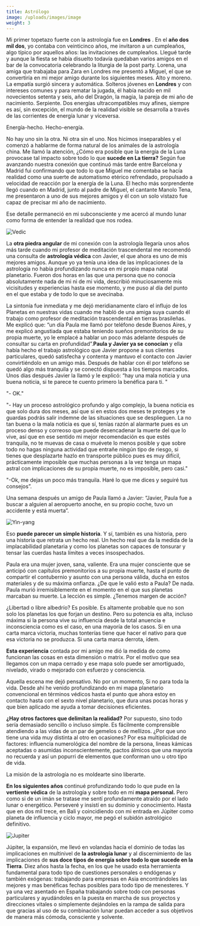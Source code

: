 ```yaml
---
title: Astrólogo
image: /uploads/images/image
weight: 3
---
```


Mi primer topetazo fuerte con la astrología fue en **Londres** . En el **año dos mil dos**, yo contaba con veinticinco años, me invitaron a un cumpleaños, algo típico por aquellos
años: las invitaciones de cumpleaños. Llegué tarde y aunque la fiesta se había disuelto todavía quedaban varios amigos en el bar de la convocatoria celebrando la liturgia de la
post party. Lorena, una amiga que trabajaba para Zara en Londres me presentó a Miguel, el que se convertiría en mi mejor amigo durante los siguientes meses. Alto y moreno. La
empatía surgió sincera y automática. Solteros jóvenes en **Londres** y con intereses comunes y para rematar la jugada, él había nacido en mil novecientos setenta y seis, año del
Dragón, la magia, la pareja de mi año de nacimiento. Serpiente. Dos energías ultracompatibles muy afines, siempre es así, sin excepción, el mundo de la realidad visible se
desarrolla a través de las corrientes de energía lunar y viceversa. 

Energía-hecho. Hecho-energía.

No hay uno sin la otra. Ni otra sin el uno. Nos hicimos inseparables y el comenzó a hablarme de forma natural de los animales de la astrología china. Me llamó la atención, ¿Cómo
era posible que la energía de la Luna provocase tal impacto sobre todo lo que **sucede en La tierra?** Según fue avanzando nuestra conexión que continuó más tarde entre Barcelona y
Madrid fui confirmando que todo lo que Miguel me comentaba se hacía realidad como una suerte de automatismo etérico refrendado, propulsado a velocidad de reacción por la energía de
la Luna. El hecho más sorprendente llegó cuando en Madrid, junto al padre de Miguel, el cantante Manolo Tena, me presentaron a uno de sus mejores amigos y él con un solo vistazo
fue capaz de precisar mi año de nacimiento.

Ese detalle permaneció en mi subconsciente y me acercó al mundo lunar como forma de entender la realidad que nos rodea. 

![Vedic](/uploads/img/bio/astrologo/vedic3@2x.png "Vedic")

La **otra piedra angular** de mi conexión con la astrología llegaría unos años más tarde cuando mi profesor de meditación trascendental me recomendó una consulta de **astrología
védica** con Javier, el que ahora es uno de mis mejores amigos. Aunque yo ya tenía una idea de las implicaciones de la astrología no había profundizando nunca en mi propio mapa
natal planetario. Fueron dos horas en las que una persona que no conocía absolutamente nada de mi ni de mi vida, describió minuciosamente mis vicisitudes y experiencias hasta ese
momento, y me puso al día del punto en el que estaba y de todo lo que se avecinaba.

La sintonía fue inmediata y me dejó meridianamente claro el influjo de los Planetas en nuestras vidas cuando me habló de una amiga suya cuando él trabajo como profesor de
meditación trascendental en tierras brasileñas. Me explicó que: “un día Paula me llamó por teléfono desde Buenos Aires, y me explicó angustiada que estaba teniendo sueños
premonitorios de su propia muerte, yo le emplacé a hablar un poco más adelante después de consultar su carta en profundidad”.**Paula y Javier ya se conocían** y ella había hecho el
trabajo astrológico que Javier propone a sus clientes particulares, quedó satisfecha y contenta y mantuvo el contacto con Javier convirtiéndolo en un amigo más. Después de hablar
con él por teléfono se quedó algo más tranquila y se conectó dispuesta a los tiempos marcados. 
Unos días después Javier la llamó y le explicó: “hay una mala noticia y una buena noticia, si te parece te cuento primero la benéfica para ti. "

"- OK."

"- Hay un proceso astrológico profundo y algo complejo, la buena noticia es que solo dura dos meses, así que si en estos dos meses te proteges y te guardas podrás salir indemne de
las situaciones que se desplieguen. La no tan buena o la mala noticia es que sí, tenías razón al alarmarte pues es un proceso denso y correoso que puede desencadenar la muerte del
que lo vive, así que en ese sentido mi mejor recomendación es que estés tranquila, no te muevas de casa o muévete lo menos posible y que sobre todo no hagas ninguna actividad que
entrañe ningún tipo de riesgo, si tienes que desplazarte hazlo en transporte público pues es muy difícil, prácticamente imposible que muchas personas a la vez tenga un mapa astral
con implicaciones de su propia muerte, no es imposible, pero casi."

"-Ok, me dejas un poco más tranquila. Haré lo que me dices y seguiré tus consejos”.

Una semana después un amigo de Paula llamó a Javier: “Javier, Paula fue a buscar a alguien al aeropuerto anoche, en su propio coche, tuvo un accidente y está muerta”.

![Yin-yang](/uploads/img/bio/astrologo/yin-yang.jpg "Yin-yang")


Eso **puede parecer un simple historia**. Y sí, también es una historia, pero una historia que retrata un hecho real. Un hecho real que da la medida de la implacabilidad planetaria
y como los planetas son capaces de tonsurar y tensar las cuerdas hasta límites a veces insospechados.

Paula era una mujer joven, sana, valiente. Era una mujer consciente que se anticipó con capítulos premonitorios a su propia muerte, hasta el punto de compartir el contubernio y
asunto con una persona válida, ducha en estos materiales y de su máxima onfianza. ¿De que le valió esto a Paula? De nada. Paula murió irremisiblemente en el momento en el que sus
planetas marcaban su muerte. La lección es simple. ¿Tenemos margen de acción?

¿Libertad o libre albedrío? Es posible. Es altamente probable que no son solo los planetas los que forjan un destino. Pero su potencia es alta, incluso máxima si la persona vive su
influencia desde la total anuencia e inconsciencia como es el caso, en una mayoría de los casos. Si en una carta marca victoria, muchas tonterías tiene que hacer el nativo para que
esa victoria no se produzca. Si una carta marca derrota, ídem. 

**Esta experiencia** contada por mi amigo me dió la medida de como funcionan las cosas en esta dimensión o matrix. Por el motivo que sea llegamos con un mapa cerrado y ese mapa
solo puede ser amortiguado, nivelado, virado o mejorado con esfuerzo y consciencia.

Aquella escena me dejó pensativo. No por un momento, Si no para toda la vida. Desde ahí he venido profundizando en mi mapa planetario convencional en términos védicos hasta el
punto que ahora estoy en contacto hasta con el sexto nivel planetario, que dura unas pocas horas y que bien aplicado me ayuda a tomar decisiones eficientes. 

**¿Hay otros factores que delimitan la realidad?** Por supuesto, sino todo sería demasiado sencillo o incluso simple. Es fácilmente comprensible atendiendo a las vidas de un par de gemelos o de mellizos. ¿Por que uno tiene una vida muy distinta al otro
en ocasiones? Por esa multiplicidad de factores: influencia numerológica del nombre de la persona, lineas kámicas aceptadas o asumidas inconscientemente, pactos álmicos que una
mayoría no recuerda y así un popurri de elementos que conforman uno u otro tipo de vida.

La misión de la astrología no es moldearte sino liberarte. 

**En los siguientes años** continué profundizando todo lo que pude en la **vertiente védica** de la astrología y sobre todo en mi **mapa personal.** Pero como si de un imán
se tratase me sentí profundamente atraído por el lado lunar o energético. Perseveré y insistí en su dominio y conocimiento. Hasta que en dos mil trece, en Bali y coincidiendo con
mi entrada en Júpiter como planeta de influencia y ciclo mayor, me pegó el subidón astrológico definitivo.

![Jupiter](/uploads/img/bio/formacion/jupiter.jpg "Jupiter")

Júpiter, la expansión, me llevó en volandas hacia el dominio de todas las implicaciones en multinivel de **la astrología lunar** y al discernimiento de las implicaciones de **sus
doce tipos de energía sobre todo lo que sucede en la Tierra**. Diez años hasta la fecha, en los que he usado esta herramienta fundamental para todo tipo de cuestiones personales o
endógenas y también exógenas: trabajando para empresas en Asia encontrándoles las mejores y mas benéficas fechas posibles para todo tipo de menesteres. Y ya una vez asentado en
España trabajando sobre todo con personas particulares y ayudándoles en la puesta en marcha de sus proyectos y direcciones vitales o simplemente dejándoles en la rampa de salida para que gracias al uso de su combinación lunar
puedan acceder a sus objetivos de manera más cómoda, consciente y solvente.
